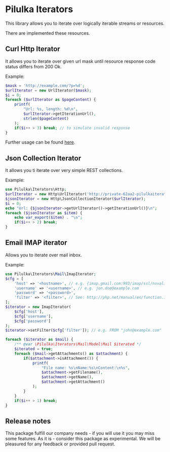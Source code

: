 # Pilulka Iterators

This library allows you to iterate over logically iterable streams or resources.

There are implemented these resources.
 
## Curl Http Iterator

It allows you to iterate over given url mask until resource response code status
 differs from 200 Ok.
 
Example: 
```php
$mask = 'http://example.com/?p=%d';
$urlIterator = new UrlIterator($mask);
$i = 0;
foreach ($urlIterator as $pageContent) {
    printf(
        "Url: %s, length: %d\n",
        $urlIterator->getIterationUrl(),
        strlen($pageContent)
    );
    if($i++ > 3) break; // to simulate invalid response
}
```
Further usage can be found [here](./examples/url-iterator.php).

## Json Collection Iterator

It allows you ti iterate over very simple REST collections.

Example:

```php
use Pilulka\Iterators\Http;
$urlIterator = new Http\UrlIterator('http://private-62aa2-pilulkaiterator.apiary-mock.com/items');
$jsonIterator = new Http\JsonCollectionIterator($urlIterator);
$i = 0;
echo "Url: {$jsonIterator->getUrlIterator()->getIterationUrl()}\n";
foreach ($jsonIterator as $item) {
    echo var_export($item) . "\n";
    if($i++ > 2) break;
}
```

## Email IMAP iterator

Allows you to iterate over mail inbox.

Example:

```php
use Pilulka\Iterators\Mail\ImapIterator;
$cfg = [
    'host' => '<hostname>', // e.g. {imap.gmail.com:993/imap/ssl/novalidate-cert}INBOX
    'username' => '<username>', // e.g. jon.doe@example.com
    'password' => '<password>',
    'filter' => '<filter>', // See: http://php.net/manual/en/function.imap-search.php
];
$iterator = new ImapIterator(
    $cfg['host'],
    $cfg['username'],
    $cfg['password']
);
$iterator->setFilter($cfg['filter']); // e.g. FROM "john@example.com"

foreach ($iterator as $mail) {
    /** @var \Pilulka\Iterators\Mail\Model\Mail $iterated */
    $iterated = true;
    foreach ($mail->getAttachments() as $attachment) {
        if($attachment->isAttachment()) {
            printf(
                "File name: %s\nName:%s\nContent:\n%s",
                $attachment->getFilename(),
                $attachment->getName(),
                $attachment->getAttachment()
            );
        }
    }
    if($i++ > 1) break;
}
```

## Release notes

This package fulfill our company needs - if you will use it you may miss some 
 features. As it is - consider this package as experimental.
We will be pleasured for any feedback or provided pull request. 